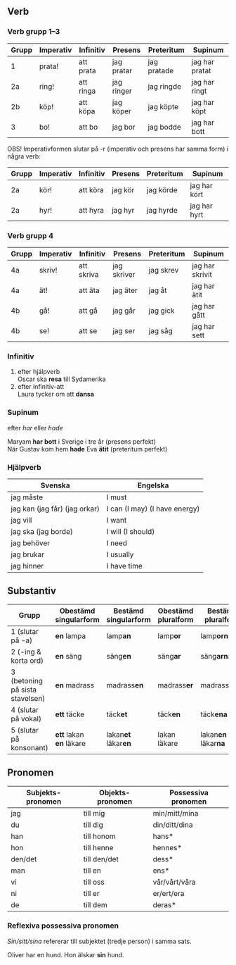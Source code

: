 ## Verb

### Verb grupp 1–3

| Grupp | Imperativ | Infinitiv | Presens    | Preteritum  | Supinum        |
| ----- | --------- | --------- | ---------- | ----------- | -------------- |
| 1     | prata!    | att prata | jag pratar | jag pratade | jag har pratat |
| 2a    | ring!     | att ringa | jag ringer | jag ringde  | jag har ringt  |
| 2b    | köp!      | att köpa  | jag köper  | jag köpte   | jag har köpt   |
| 3     | bo!       | att bo    | jag bor    | jag bodde   | jag har bott   |

OBS! Imperativformen slutar på -r (imperativ och presens har samma form) i några verb:

| Grupp | Imperativ | Infinitiv | Presens | Preteritum | Supinum      |
| ----- | --------- | --------- | ------- | ---------- | ------------ |
| 2a    | kör!      | att köra  | jag kör | jag körde  | jag har kört |
| 2a    | hyr!      | att hyra  | jag hyr | jag hyrde  | jag har hyrt |

### Verb grupp 4

| Grupp | Imperativ | Infinitiv  | Presens     | Preteritum | Supinum         |
| ----- | --------- | ---------- | ----------- | ---------- | --------------- |
| 4a    | skriv!    | att skriva | jag skriver | jag skrev  | jag har skrivit |
| 4a    | ät!       | att äta    | jag äter    | jag åt     | jag har ätit    |
| 4b    | gå!       | att gå     | jag går     | jag gick   | jag har gått    |
| 4b    | se!       | att se     | jag ser     | jag såg    | jag har sett    |

### Infinitiv

1. efter hjälpverb<br />Oscar ska **resa** till Sydamerika
2. efter infinitiv-att<br />Laura tycker om att **dansa**

### Supinum

efter *har* eller *hade*

Maryam **har** **bott** i Sverige i tre år (presens perfekt)<br />
När Gustav kom hem **hade** Eva **ätit** (preteritum perfekt)

### Hjälpverb

| Svenska                       | Engelska                      |
| ----------------------------- | ----------------------------- |
| jag måste                     | I must                        |
| jag kan (jag får) (jag orkar) | I can (I may) (I have energy) |
| jag vill                      | I want                        |
| jag ska (jag borde)           | I will (I should)             |
| jag behöver                   | I need                        |
| jag brukar                    | I usually                     |
| jag hinner                    | I have time                   |

## Substantiv

| Grupp                           | Obestämd singularform            | Bestämd singularform         | Obestämd pluralform | Bestämd pluralform           |
| ------------------------------- | -------------------------------- | ---------------------------- | ------------------- | ---------------------------- |
| 1 (slutar på -a)                | **en** lampa                     | lamp**an**                   | lamp**or**          | lamp**orna**                 |
| 2 (-ing & korta ord)            | **en** säng                      | säng**en**                   | säng**ar**          | säng**arna**                 |
| 3 (betoning på sista stavelsen) | **en** madrass                   | madrass**en**                | madrass**er**       | madrass**erna**              |
| 4 (slutar på vokal)             | **ett** täcke                    | täck**et**                   | täck**en**          | täck**ena**                  |
| 5 (slutar på konsonant)         | **ett** lakan<br />**en** läkare | lakan**et**<br />läkar**en** | lakan<br />läkare   | lakan**en**<br />läkar**na** |

## Pronomen

| Subjekts-pronomen | Objekts-pronomen | Possessiva pronomen |
| ----------------- | ---------------- | ------------------- |
| jag               | till mig         | min/mitt/mina       |
| du                | till dig         | din/ditt/dina       |
| han               | till honom       | hans*               |
| hon               | till henne       | hennes*             |
| den/det           | till den/det     | dess*               |
| man               | till en          | ens*                |
| vi                | till oss         | vår/vårt/våra       |
| ni                | till er          | er/ert/era          |
| de                | till dem         | deras*              |

### Reflexiva possessiva pronomen

*Sin/sitt/sina* refererar till subjektet (tredje person) i samma sats.

Oliver har en hund. Hon älskar **sin** hund.
